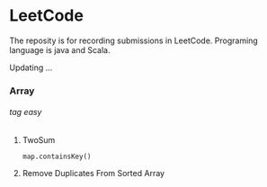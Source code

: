 # LeetCode
The reposity is for recording submissions in LeetCode. Programing language is java and Scala. 

Updating $\dots$

### Array

###### *tag easy*

1. TwoSum

   `map.containsKey()`

2. Remove Duplicates From Sorted Array

